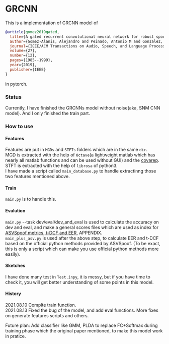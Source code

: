 # GRCNN


This is a implementation of GRCNN model of
```bibtex
@article{gomez2019gated,
  title={A gated recurrent convolutional neural network for robust spoofing detection},
  author={Gomez-Alanis, Alejandro and Peinado, Antonio M and Gonzalez, Jose A and Gomez, Angel M},
  journal={IEEE/ACM Transactions on Audio, Speech, and Language Processing},
  volume={27},
  number={12},
  pages={1985--1999},
  year={2019},
  publisher={IEEE}
}
```
in pytorch.

### Status
Currently, I have finished the GRCNNs model without noise(aka, SNM CNN model). And I only finished the train part.

### How to use
#### Features
Features are put in `MGDs` and `STFTs` folders which are in the same `dir`.   
MGD is extracted with the help of `Octave`(a lightweight matlab which has nearly all matlab functions and can be used without GUI) and the [covarep](https://github.com/covarep/covarep).   
STFT is extracted with the help of `librosa` of python3.   
I have made a script called `main_database.py` to handle extractinng those two features mentioned above.

#### Train
`main.py` is to handle this.

#### Evalution
`main.py` --task dev/eval/dev_and_eval is used to calculate the accuracy on dev and eval, and make a general scores files which are used as index for [ASVSpoof metrics, t-DCF and EER](https://www.asvspoof.org/asvspoof2021/asvspoof2021_evaluation_plan.pdf), APPENDIX.   
`main_plus_asv.py` is used after the above step, to calculate EER and t-DCF based on the official python methods provided by ASVSpoof. (To be exact, this is only a script which can make you use official python methods more easily). 

#### Sketches
I have done many test in `Test.inpy`, it is messy, but if you have time to check it, you will get better understanding of some points in this model.

#### History
2021.08.10 Complte train function.   
2021.08.13 Fixed the bug of the model, and add eval functions. More fixes on generate features scripts and others.   

Future plan: Add classifier like GMM, PLDA to replace FC+Softmax during training phase which the original paper mentioned, to make this model work in pratice.
